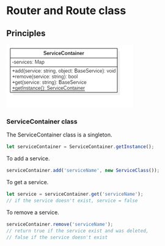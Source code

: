 # Router and Route class

## Principles
![Router Router class diagram uml](../../doc/core/service/ServiceContainer.png)

### ServiceContainer class

The ServiceContainer class is a singleton.

```javascript
let serviceContainer = ServiceContainer.getInstance();
```

To add a service.
```javascript
serviceContainer.add('serviceName', new ServiceClass());
```
To get a service.
```javascript
let service = serviceContainer.get('serviceName');
// if the service doesn't exist, service = false
```
To remove a service.
```javascript
serviceContainer.remove('serviceName');
// return true if the service exist and was deleted,
// false if the service doesn't exist
```